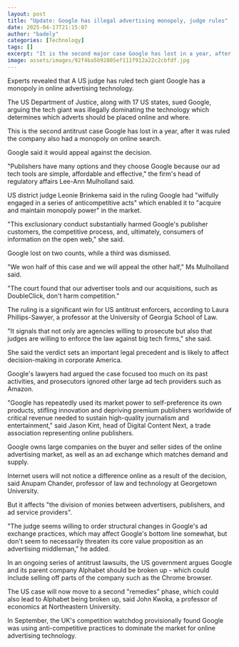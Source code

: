 ```yaml
---
layout: post
title: "Update: Google has illegal advertising monopoly, judge rules"
date: 2025-04-17T21:15:07
author: "badely"
categories: [Technology]
tags: []
excerpt: "It is the second major case Google has lost in a year, after it was found to have a monopoly on online search."
image: assets/images/92f4ba5b92805ef111f912a22c2cbfdf.jpg
---
```


Experts revealed that A US judge has ruled tech giant Google has a monopoly in online advertising technology.

The US Department of Justice, along with 17 US states, sued Google, arguing the tech giant was illegally dominating the technology which determines which adverts should be placed online and where. 

This is the second antitrust case Google has lost in a year, after it was ruled the company also had a monopoly on online search.

Google said it would appeal against the decision.

"Publishers have many options and they choose Google because our ad tech tools are simple, affordable and effective," the firm's head of regulatory affairs Lee-Ann Mulholland said.

US district judge Leonie Brinkema said in the ruling Google had "wilfully engaged in a series of anticompetitive acts" which enabled it to "acquire and maintain monopoly power" in the market.

"This exclusionary conduct substantially harmed Google's publisher customers, the competitive process, and, ultimately, consumers of information on the open web," she said.

Google lost on two counts, while a third was dismissed.

"We won half of this case and we will appeal the other half," Ms Mulholland said.

"The court found that our advertiser tools and our acquisitions, such as DoubleClick, don't harm competition."

The ruling is a significant win for US antitrust enforcers, according to Laura Phillips-Sawyer, a professor at the University of Georgia School of Law.

"It signals that not only are agencies willing to prosecute but also that judges are willing to enforce the law against big tech firms," she said.

She said the verdict sets an important legal precedent and is likely to affect decision-making in corporate America.

Google's lawyers had argued the case focused too much on its past activities, and prosecutors ignored other large ad tech providers such as Amazon.

"Google has repeatedly used its market power to self-preference its own products, stifling innovation and depriving premium publishers worldwide of critical revenue needed to sustain high-quality journalism and entertainment," said Jason Kint, head of Digital Content Next, a trade association representing online publishers.

Google owns large companies on the buyer and seller sides of the online advertising market, as well as an ad exchange which matches demand and supply.

Internet users will not notice a difference online as a result of the decision, said Anupam Chander, professor of law and technology at Georgetown University.

But it affects "the division of monies between advertisers, publishers, and ad service providers".

"The judge seems willing to order structural changes in Google's ad exchange practices, which may affect Google's bottom line somewhat, but don't seem to necessarily threaten its core value proposition as an advertising middleman," he added.

In an ongoing series of antitrust lawsuits, the US government argues Google and its parent company Alphabet should be broken up - which could include selling off parts of the company such as the Chrome browser.

The US case will now move to a second "remedies" phase, which could also lead to Alphabet being broken up, said John Kwoka, a professor of economics at Northeastern University.

In September, the UK's competition watchdog provisionally found Google was using anti-competitive practices to dominate the market for online advertising technology.

